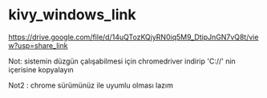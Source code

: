 # kivy_windows_link
https://drive.google.com/file/d/14uQTozKQjyRN0iq5M9_DtipJnGN7vQ8t/view?usp=share_link

Not: sistemin düzgün çalışabilmesi için chromedriver indirip 'C://' nin içerisine kopyalayın 

Not2 : chrome sürümünüz ile uyumlu olması lazım 
